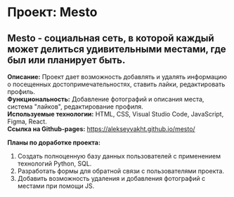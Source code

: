 # Проект: Mesto

## Mesto - социальная сеть, в которой каждый может делиться удивительными местами, где был или планирует быть.

**Описание:** Проект дает возможность добавлять и удалять информацию о посещенных достопримечательностях, ставить лайки, редактировать профиль.  
**Функциональность:** Добавление фотографий и описания места, система "лайков", редактирование профиля.  
**Используемые технологии:** HTML, CSS, Visual Studio Code, JavaScript, Figma, React.  
**Ссылка на Github-pages:** https://alekseyvakht.github.io/mesto/     

**Планы по доработке проекта:**  
1. Создать полноценную базу данных пользователей с применением технологий Python, SQL.
2. Разработать формы для обратной связи с пользователями проекта.
3. Добавить возможность удаления и добавления фотографий с местами при помощи JS.